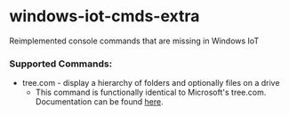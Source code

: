 # windows-iot-cmds-extra
Reimplemented console commands that are missing in Windows IoT


### Supported Commands:

* tree.com - display a hierarchy of folders and optionally files on a drive
  *  This command is functionally identical to Microsoft's tree.com. Documentation can be found [here](https://technet.microsoft.com/en-us/library/cc771130.aspx).
